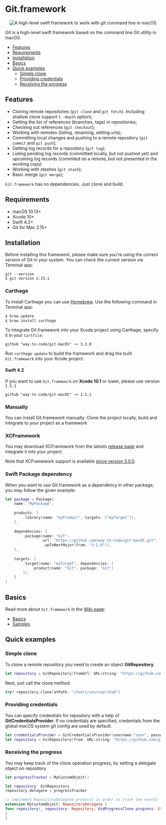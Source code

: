 # Git.framework
<p align="center">
<img src="https://raw.githubusercontent.com/way-to-code/git-macOS/master/logo.png" alt="A high-level swift framework to work with git command line in macOS"/>
</p>

Git is a high-level swift framework based on the command line Git utility in macOS.

- [Features](#features)
- [Requirements](#requirements)
- [Installation](#installation)
- [Basics](#basics)
- [Quick examples](#quick-examples)
  - [Simple clone](#simple-clone)
  - [Providing credentials](#providing-credentials)
  - [Receiving the progress ](#receiving-the-progress)

## Features

- Cloning remote repositories (`git clone` and `git fetch`). Including shallow clone support (`--depth` option);
- Getting the list of references (branches, tags) in repositories;
- Checking out references (`git checkout`);
- Working with remotes (listing, renaming, setting urls);
- Committing local changes and pushing to a remote repository (`git commit` and `git push`);
- Getting log records for a repository (`git log`);
- Listing pending log records (committed locally, but not pushed yet) and upcoming log records (commited on a remote, but not presented in the working copy)
- Working with stashes (`git stash`);
- Basic merge (`git merge`);

`Git.framework` has no dependencies. Just clone and build.

## Requirements

- macOS 10.13+
- Xcode 10+
- Swift 4.2+
- Git for Mac 2.15+

## Installation

Before installing this framework, please make sure you're using the correct version of Git in your system. You can check the current version via Terminal app:

```
git --version
$ git version 2.15.1
```

### Carthage

To install Carthage you can use [Homebrew](http://brew.sh/). Use the following command in Terminal app:

```bash
$ brew update
$ brew install carthage
```

To integrate Git.framework into your Xcode project using Carthage, specify it in your `Cartfile`:

```ogdl
github "way-to-code/git-macOS" ~> 3.2.0
```

Run `carthage update` to build the framework and drag the built `Git.framework` into your Xcode project.

#### Swift 4.2

If you want to use `Git.framework` on **Xcode 10.1** or lower, please use version `1.5.1`

```ogdl
github "way-to-code/git-macOS" ~> 1.5.1
```

### Manually

You can install Git.framework manually. Clone the project locally, build and integrate to your project as a framework

### XCFramework

You may download XCFramework from the latests [release page](https://github.com/way-to-code/git-macOS/releases) and integrate it into your project.

Note that XCFramework support is available [since version 3.0.0](https://github.com/way-to-code/git-macOS/releases/tag/3.0.0).

### Swift Package dependency

When you want to use Git.framework as a dependency in other package, you may follow the given example:

```swift
let package = Package(
    name: "MyPackage",
    
    products: [
        .library(name: "myProduct", targets: ["myTarget"]),
    ],
    
    dependencies: [
        .package(name: "Git",
                 url: "https://github.com/way-to-code/git-macOS.git",
                 .upToNextMajor(from: "3.2.0")),
    ],
    
    targets: [
        .target(name: "myTarget", dependencies: [
            .product(name: "Git", package: "Git")
        ]),
    ]
)
```

## Basics

Read more about `Git.framework` in the [Wiki page](https://github.com/way-to-code/git-macOS/wiki):
- [Basics](https://github.com/way-to-code/git-macOS/wiki/Basics)
- [Samples](https://github.com/way-to-code/git-macOS/wiki/Samples)

## Quick examples

### Simple clone

To clone a remote repository you need to create an object **GitRepository**

```swift
let repository = GitRepository(fromUrl: URL(string: "https://github.com/github/hub.git"))
```
Next, just call the clone method

```swift
try? repository.clone(atPath: "/Users/youruser/hub")
```

### Providing credentials

You can specify credentials for repository with a help of **GitCredentialsProvider**. If no credentials are specified, credentials from the global macOS system git config are used by default.

```swift
let credentialsProvider = GitCredentialsProvider(username:"user", password:"****")
let repository = GitRepository(from: URL(string: "https://github.com/github/hub.git"), using: credentialsProvider)
```

### Receiving the progress 

You may keep track of the clone operation progress, by setting a delegate object on repository

```swift
let progressTracker = MyCustomObject()

let repository: GitRepository
repository.delegate = progressTracker

// implement RepositoryDelegate protocol in order to track the events
extension MyCustomObject: RepositoryDelegate {
func repository(_ repository: Repository, didProgressClone progress: String) {
}
}
```
